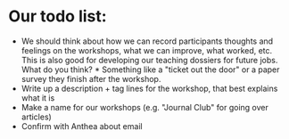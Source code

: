 # Our todo list:

* We should think about how we can record participants thoughts and feelings on the workshops, what we can improve, what worked, etc.  This is also good for developing our teaching dossiers for future jobs.  What do you think?
      * Something like a "ticket out the door" or a paper survey they finish after the workshop.
* Write up a description + tag lines for the workshop, that best
  explains what it is
* Make a name for our workshops (e.g. "Journal Club" for going over
  articles)
* Confirm with Anthea about email
